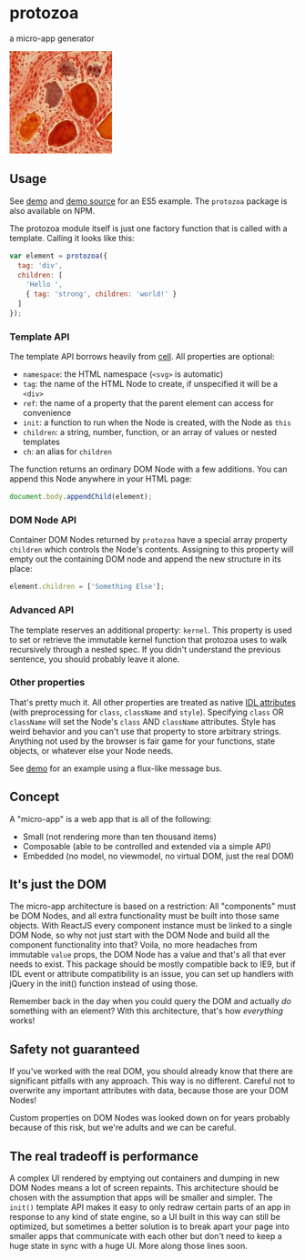 # protozoa
a micro-app generator

![protozoa logo](logo.jpg)

## Usage
See [demo](https://guscost.github.io/protozoa) and [demo source](https://github.com/guscost/protozoa/blob/trunk/index.html) for an ES5 example. The `protozoa` package is also available on NPM.

The protozoa module itself is just one factory function that is called with a template. Calling it looks like this:

```js
var element = protozoa({
  tag: 'div',
  children: [
    'Hello ',
    { tag: 'strong', children: 'world!' }
  ]
});
```

### Template API
The template API borrows heavily from [cell](https://www.celljs.org/). All properties are optional:
- `namespace`: the HTML namespace (`<svg>` is automatic)
- `tag`: the name of the HTML Node to create, if unspecified it will be a `<div>`
- `ref`: the name of a property that the parent element can access for convenience
- `init`: a function to run when the Node is created, with the Node as `this`
- `children`: a string, number, function, or an array of values or nested templates
- `ch`: an alias for `children`

The function returns an ordinary DOM Node with a few additions. You can append this Node anywhere in your HTML page:

```js
document.body.appendChild(element);
```

### DOM Node API
Container DOM Nodes returned by `protozoa` have a special array property `children` which controls the Node's contents. Assigning to this property will empty out the containing DOM node and append the new structure in its place:

```js
element.children = ['Something Else'];
```

### Advanced API
The template reserves an additional property: `kernel`. This property is used to set or retrieve the immutable kernel function that protozoa uses to walk recursively through a nested spec. If you didn't understand the previous sentence, you should probably leave it alone.

### Other properties
That's pretty much it. All other properties are treated as native [IDL attributes](https://developer.mozilla.org/en-US/docs/Web/HTML/Attributes#Content_versus_IDL_attributes) (with preprocessing for `class`, `className` and `style`). Specifying `class` OR `className` will set the Node's `class` AND `className` attributes. Style has weird behavior and you can't use that property to store arbitrary strings. Anything not used by the browser is fair game for your functions, state objects, or whatever else your Node needs.

See [demo](https://github.com/guscost/protozoa/blob/trunk/index.html) for an example using a flux-like message bus.

## Concept
A "micro-app" is a web app that is all of the following:
- Small (not rendering more than ten thousand items)
- Composable (able to be controlled and extended via a simple API)
- Embedded (no model, no viewmodel, no virtual DOM, just the real DOM)

## It's just the DOM
The micro-app architecture is based on a restriction: All "components" must be DOM Nodes, and all extra functionality must be built into those same objects. With ReactJS every component instance must be linked to a single DOM Node, so why not just start with the DOM Node and build all the component functionality into that? Voila, no more headaches from immutable `value` props, the DOM Node has a value and that's all that ever needs to exist. This package should be mostly compatible back to IE9, but if IDL event or attribute compatibility is an issue, you can set up handlers with jQuery in the init() function instead of using those. 

Remember back in the day when you could query the DOM and actually *do* something with an element? With this architecture, that's how *everything* works!

## Safety not guaranteed
If you've worked with the real DOM, you should already know that there are significant pitfalls with any approach. This way is no different. Careful not to overwrite any important attributes with data, because those are your DOM Nodes!

Custom properties on DOM Nodes was looked down on for years probably because of this risk, but we're adults and we can be careful.

## The real tradeoff is performance
A complex UI rendered by emptying out containers and dumping in new DOM Nodes means a lot of screen repaints. This architecture should be chosen with the assumption that apps will be smaller and simpler. The `init()` template API makes it easy to only redraw certain parts of an app in response to any kind of state engine, so a UI built in this way can still be optimized, but sometimes a better solution is to break apart your page into smaller apps that communicate with each other but don't need to keep a huge state in sync with a huge UI. More along those lines soon.
